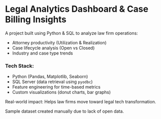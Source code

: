 # Legal Analytics Dashboard & Case Billing Insights

A project built using Python & SQL to analyze law firm operations:
- Attorney productivity (Utilization & Realization)
- Case lifecycle analysis (Open vs Closed)
- Industry and case type trends

### Tech Stack:
- Python (Pandas, Matplotlib, Seaborn)
- SQL Server (data retrieval using `pyodbc`)
- Feature engineering for time-based metrics
- Custom visualizations (donut charts, bar graphs)

Real-world impact: Helps law firms move toward legal tech transformation.

Sample dataset created manually due to lack of open data.
